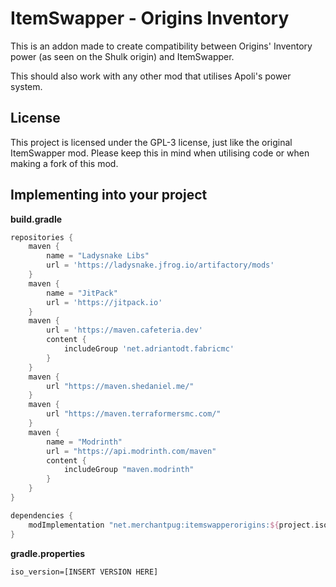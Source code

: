 # ItemSwapper - Origins Inventory

This is an addon made to create compatibility between Origins' Inventory power (as seen on the Shulk origin) and ItemSwapper.

This should also work with any other mod that utilises Apoli's power system.

## License
This project is licensed under the GPL-3 license, just like the original ItemSwapper mod. Please keep this in mind when utilising code or when making a fork of this mod.

## Implementing into your project
**build.gradle**
```groovy
repositories {
    maven {
        name = "Ladysnake Libs"
        url = 'https://ladysnake.jfrog.io/artifactory/mods'
    }
    maven {
        name = "JitPack"
        url = 'https://jitpack.io'
    }
    maven {
        url = 'https://maven.cafeteria.dev'
        content {
            includeGroup 'net.adriantodt.fabricmc'
        }
    }
    maven {
        url "https://maven.shedaniel.me/"
    }
    maven {
        url "https://maven.terraformersmc.com/"
    }
    maven {
        name = "Modrinth"
        url = "https://api.modrinth.com/maven"
        content {
            includeGroup "maven.modrinth"
        }
    }
}

dependencies {
    modImplementation "net.merchantpug:itemswapperorigins:${project.iso_version}"
}
```

**gradle.properties**
```properties
iso_version=[INSERT VERSION HERE]
```
